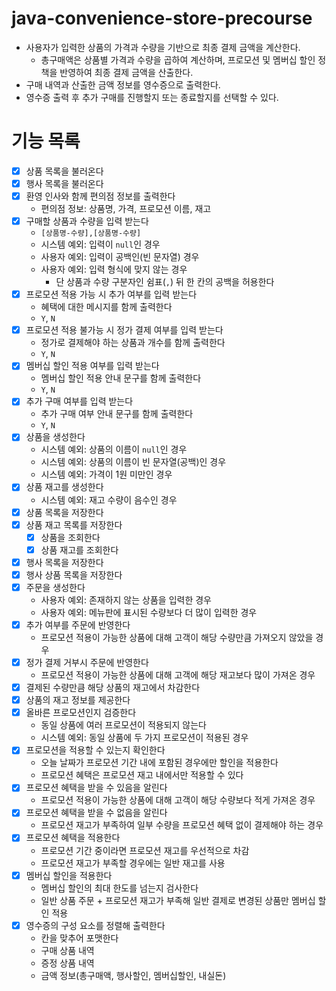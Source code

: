 # java-convenience-store-precourse

- 사용자가 입력한 상품의 가격과 수량을 기반으로 최종 결제 금액을 계산한다.
  - 총구매액은 상품별 가격과 수량을 곱하여 계산하며, 프로모션 및 멤버십 할인 정책을 반영하여 최종 결제 금액을 산출한다. 
- 구매 내역과 산출한 금액 정보를 영수증으로 출력한다.
- 영수증 출력 후 추가 구매를 진행할지 또는 종료할지를 선택할 수 있다.

# 기능 목록

- [x] 상품 목록을 불러온다
- [x] 행사 목록을 불러온다
- [x] 환영 인사와 함께 편의점 정보를 출력한다
  - 편의점 정보: 상품명, 가격, 프로모션 이름, 재고 
- [x] 구매할 상품과 수량을 입력 받는다
  - `[상품명-수량],[상품명-수량]`
  - 시스템 예외: 입력이 `null`인 경우
  - 사용자 예외: 입력이 공백인(빈 문자열) 경우
  - 사용자 예외: 입력 형식에 맞지 않는 경우
    - 단 상품과 수량 구분자인 쉼표(`,`) 뒤 한 칸의 공백을 허용한다
- [x] 프로모션 적용 가능 시 추가 여부를 입력 받는다
  - 혜택에 대한 메시지를 함께 출력한다 
  - `Y`, `N`
- [x] 프로모션 적용 불가능 시 정가 결제 여부를 입력 받는다
  - 정가로 결제해야 하는 상품과 개수를 함께 출력한다  
  - `Y`, `N`
- [x] 멤버십 할인 적용 여부를 입력 받는다
  - 멤버십 할인 적용 안내 문구를 함께 출력한다  
  - `Y`, `N`
- [x] 추가 구매 여부를 입력 받는다
  - 추가 구매 여부 안내 문구를 함께 출력한다 
  - `Y`, `N`
- [x] 상품을 생성한다
  - 시스템 예외: 상품의 이름이 `null`인 경우 
  - 시스템 예외: 상품의 이름이 빈 문자열(공백)인 경우
  - 시스템 예외: 가격이 1원 미만인 경우
- [x] 상품 재고를 생성한다
  - 시스템 예외: 재고 수량이 음수인 경우
- [x] 상품 목록을 저장한다
- [x] 상품 재고 목록를 저장한다
  - [x] 상품을 조회한다
  - [x] 상품 재고를 조회한다
- [x] 행사 목록을 저장한다
- [x] 행사 상품 목록을 저장한다
- [x] 주문을 생성한다
  - 사용자 예외: 존재하지 않는 상품을 입력한 경우
  - 사용자 예외: 메뉴판에 표시된 수량보다 더 많이 입력한 경우
- [x] 추가 여부를 주문에 반영한다
  - 프로모션 적용이 가능한 상품에 대해 고객이 해당 수량만큼 가져오지 않았을 경우
- [x] 정가 결제 거부시 주문에 반영한다
  - 프로모션 적용이 가능한 상품에 대해 고객에 해당 재고보다 많이 가져온 경우
- [x] 결제된 수량만큼 해당 상품의 재고에서 차감한다
- [x] 상품의 재고 정보를 제공한다
- [x] 올바른 프로모션인지 검증한다
  - 동일 상품에 여러 프로모션이 적용되지 않는다
  - 시스템 예외: 동일 상품에 두 가지 프로모션이 적용된 경우
- [x] 프로모션을 적용할 수 있는지 확인한다
  - 오늘 날짜가 프로모션 기간 내에 포함된 경우에만 할인을 적용한다
  - 프로모션 혜택은 프로모션 재고 내에서만 적용할 수 있다
- [x] 프로모션 혜택을 받을 수 있음을 알린다
  - 프로모션 적용이 가능한 상품에 대해 고객이 해당 수량보다 적게 가져온 경우
- [X] 프로모션 혜택을 받을 수 없음을 알린다
  - 프로모션 재고가 부족하여 일부 수량을 프로모션 혜택 없이 결제해야 하는 경우
- [x] 프로모션 혜택을 적용한다
  - 프로모션 기간 중이라면 프로모션 재고를 우선적으로 차감
  - 프로모션 재고가 부족할 경우에는 일반 재고를 사용
- [x] 멤버십 할인을 적용한다
  - 멤버십 할인의 최대 한도를 넘는지 검사한다
  - 일반 상품 주문 + 프로모션 재고가 부족해 일반 결제로 변경된 상품만 멤버십 할인 적용
- [x] 영수증의 구성 요소를 정렬해 출력한다
  - 칸을 맞추어 포맷한다
  - 구매 상품 내역
  - 증정 상품 내역
  - 금액 정보(총구매액, 행사할인, 멤버십할인, 내실돈)
